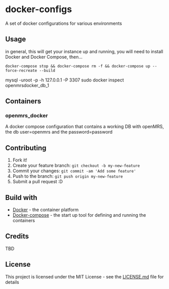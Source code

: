 # docker-configs

A set of docker configurations for various environments

## Usage

in general, this will get your instance up and running, you will need to install Docker and Docker Compose, then...

```
docker-compose stop && docker-compose rm -f && docker-compose up --force-recreate --build
```

mysql -uroot -p -h 127.0.0.1 -P 3307
sudo docker inspect openmrsdocker_db_1

## Containers
### openmrs_docker

A docker compose configuration that contains a working DB with openMRS, the db user=openmrs and the password=password


## Contributing

1. Fork it!
2. Create your feature branch: `git checkout -b my-new-feature`
3. Commit your changes: `git commit -am 'Add some feature'`
4. Push to the branch: `git push origin my-new-feature`
5. Submit a pull request :D

## Build with


* [Docker](https://www.docker.com/) - the container platform 
* [Docker-compose](https://docs.docker.com/compose/) - the start up tool for defining and running the containers

## Credits

TBD

## License

This project is licensed under the MIT License - see the [LICENSE.md](LICENSE.md) file for details